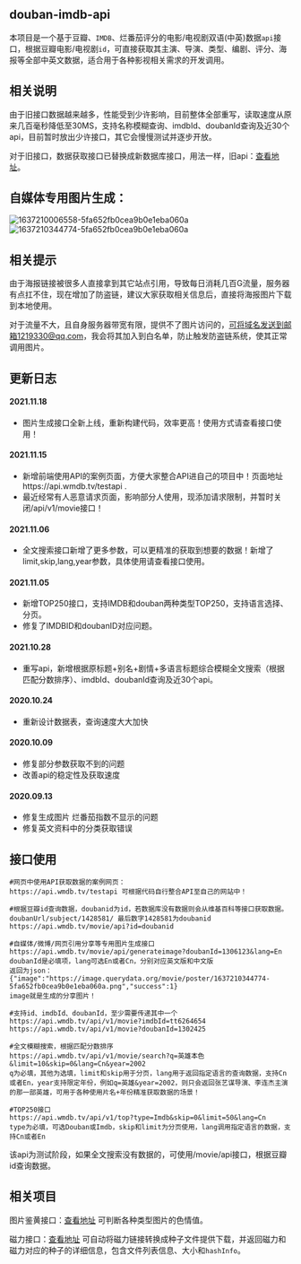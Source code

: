 
douban-imdb-api
---------------

本项目是一个基于豆瓣、`IMDB`、烂番茄评分的电影/电视剧双语(中英)数据`api`接口，根据豆瓣电影/电视剧`id`，可直接获取其主演、导演、类型、编剧、评分、海报等全部中英文数据，适合用于各种影视相关需求的开发调用。

相关说明
----

由于旧接口数据越来越多，性能受到少许影响，目前整体全部重写，读取速度从原来几百毫秒降低至30MS，支持名称模糊查询、imdbId、doubanId查询及近30个api，目前暂时放出少许接口，其它会慢慢测试并逐步开放。

对于旧接口，数据获取接口已替换成新数据库接口，用法一样，旧api：[查看地址](/old-api.md)。

## 自媒体专用图片生成：
![1637210006558-5fa652fb0cea9b0e1eba060a](https://user-images.githubusercontent.com/20472717/142352696-321b3f2c-cf04-408e-b9e9-9be47e67a24f.png)
![1637210344774-5fa652fb0cea9b0e1eba060a](https://user-images.githubusercontent.com/20472717/142352851-f1a89dbb-7dbd-425e-8b80-33c86ffdb3bf.png)

相关提示
----
由于海报链接被很多人直接拿到其它站点引用，导致每日消耗几百G流量，服务器有点扛不住，现在增加了防盗链，建议大家获取相关信息后，直接将海报图片下载到本地使用。

对于流量不大，且自身服务器带宽有限，提供不了图片访问的，可将域名发送到邮箱1219330@qq.com，我会将其加入到白名单，防止触发防盗链系统，使其正常调用图片。

更新日志
----
#### 2021.11.18
- 图片生成接口全新上线，重新构建代码，效率更高！使用方式请查看接口使用！

#### 2021.11.15
- 新增前端使用API的案例页面，方便大家整合API进自己的项目中！页面地址https://api.wmdb.tv/testapi .
- 最近经常有人恶意请求页面，影响部分人使用，现添加请求限制，并暂时关闭/api/v1/movie接口！

#### 2021.11.06
- 全文搜索接口新增了更多参数，可以更精准的获取到想要的数据！新增了limit,skip,lang,year参数，具体使用请查看接口使用。

#### 2021.11.05
- 新增TOP250接口，支持IMDB和douban两种类型TOP250，支持语言选择、分页。
- 修复了IMDBID和doubanID对应问题。

#### 2021.10.28

 - 重写api，新增根据原标题+别名+剧情+多语言标题综合模糊全文搜索（根据匹配分数排序）、imdbId、doubanId查询及近30个api。

#### 2020.10.24

 - 重新设计数据表，查询速度大大加快

#### 2020.10.09

 - 修复部分参数获取不到的问题
 - 改善api的稳定性及获取速度

#### 2020.09.13

 - 修复生成图片 烂番茄指数不显示的问题
 - 修复英文资料中的分类获取错误


接口使用
----
    #网页中使用API获取数据的案例网页：
    https://api.wmdb.tv/testapi 可根据代码自行整合API至自己的网站中！

    #根据豆瓣id查询数据，doubanid为id，若数据库没有数据则会从维基百科等接口获取数据。doubanUrl/subject/1428581/ 最后数字1428581为doubanid
    https://api.wmdb.tv/movie/api?id=doubanid
    
    #自媒体/微博/网页引用分享等专用图片生成接口
    https://api.wmdb.tv/movie/api/generateimage?doubanId=1306123&lang=En
    doubanId是必填项，lang可选En或者Cn，分别对应英文版和中文版
    返回为json：{"image":"https://image.querydata.org/movie/poster/1637210344774-5fa652fb0cea9b0e1eba060a.png","success":1}
    image就是生成的分享图片！

    #支持id、imdbId、doubanId，至少需要传递其中一个
    https://api.wmdb.tv/api/v1/movie?imdbId=tt6264654
    https://api.wmdb.tv/api/v1/movie?doubanId=1302425
    
    #全文模糊搜索，根据匹配分数排序
    https://api.wmdb.tv/api/v1/movie/search?q=英雄本色&limit=10&skip=0&lang=Cn&year=2002
    q为必填，其他为选填，limit和skip用于分页，lang用于返回指定语言的查询数据，支持Cn或者En，year支持限定年份，例如q=英雄&year=2002，则只会返回张艺谋导演、李连杰主演的那一部英雄，可用于各种使用片名+年份精准获取数据的场景！
    
    #TOP250接口
    https://api.wmdb.tv/api/v1/top?type=Imdb&skip=0&limit=50&lang=Cn
    type为必填，可选Douban或Imdb，skip和limit为分页使用，lang调用指定语言的数据，支持Cn或者En

该api为测试阶段，如果全文搜索没有数据的，可使用/movie/api接口，根据豆瓣id查询数据。

相关项目
----

图片鉴黄接口：[查看地址](https://github.com/iiiiiii1/checkimage) 可判断各种类型图片的色情值。

磁力接口：[查看地址](https://github.com/iiiiiii1/magnet-vip) 可自动将磁力链接转换成种子文件提供下载，并返回磁力和磁力对应的种子的详细信息，包含文件列表信息、大小和`hashInfo`。
